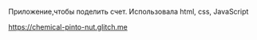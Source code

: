 Приложение,чтобы поделить счет. Использовала html, css, JavaScript

https://chemical-pinto-nut.glitch.me
